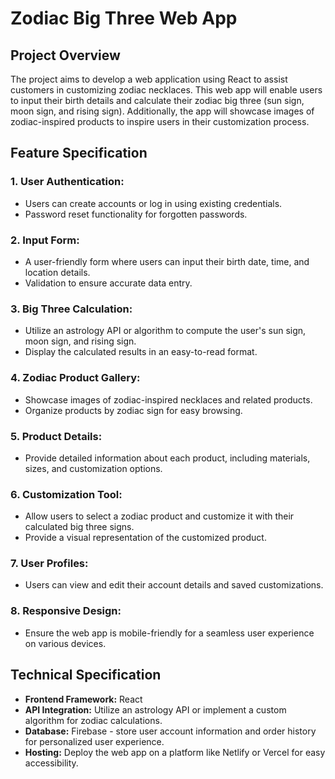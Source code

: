 # Zodiac Big Three Web App

## Project Overview

The project aims to develop a web application using React to assist customers in customizing zodiac necklaces. This web app will enable users to input their birth details and calculate their zodiac big three (sun sign, moon sign, and rising sign). Additionally, the app will showcase images of zodiac-inspired products to inspire users in their customization process.

## Feature Specification

### 1. User Authentication:

- Users can create accounts or log in using existing credentials.
- Password reset functionality for forgotten passwords.

### 2. Input Form:

- A user-friendly form where users can input their birth date, time, and location details.
- Validation to ensure accurate data entry.

### 3. Big Three Calculation:

- Utilize an astrology API or algorithm to compute the user's sun sign, moon sign, and rising sign.
- Display the calculated results in an easy-to-read format.

### 4. Zodiac Product Gallery:

- Showcase images of zodiac-inspired necklaces and related products.
- Organize products by zodiac sign for easy browsing.

### 5. Product Details:

- Provide detailed information about each product, including materials, sizes, and customization options.

### 6. Customization Tool:

- Allow users to select a zodiac product and customize it with their calculated big three signs.
- Provide a visual representation of the customized product.

### 7. User Profiles:

- Users can view and edit their account details and saved customizations.

### 8. Responsive Design:

- Ensure the web app is mobile-friendly for a seamless user experience on various devices.

## Technical Specification

- **Frontend Framework:** React
- **API Integration:** Utilize an astrology API or implement a custom algorithm for zodiac calculations.
- **Database:** Firebase - store user account information and order history for personalized user experience.
- **Hosting:** Deploy the web app on a platform like Netlify or Vercel for easy accessibility.
